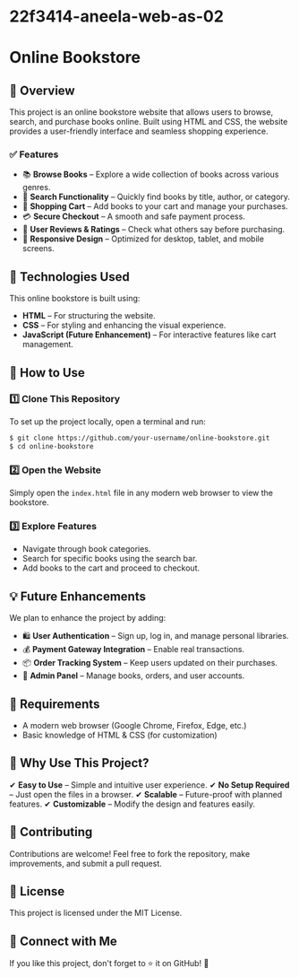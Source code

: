 # 22f3414-aneela-web-as-02
# Online Bookstore

## 🚀 Overview
This project is an online bookstore website that allows users to browse, search, and purchase books online. Built using HTML and CSS, the website provides a user-friendly interface and seamless shopping experience.

### ✅ Features
- 📚 **Browse Books** – Explore a wide collection of books across various genres.
- 🔎 **Search Functionality** – Quickly find books by title, author, or category.
- 🛒 **Shopping Cart** – Add books to your cart and manage your purchases.
- 💳 **Secure Checkout** – A smooth and safe payment process.
- 🌟 **User Reviews & Ratings** – Check what others say before purchasing.
- 📱 **Responsive Design** – Optimized for desktop, tablet, and mobile screens.

## 📌 Technologies Used
This online bookstore is built using:
- **HTML** – For structuring the website.
- **CSS** – For styling and enhancing the visual experience.
- **JavaScript (Future Enhancement)** – For interactive features like cart management.

## 📖 How to Use

### 1️⃣ Clone This Repository
To set up the project locally, open a terminal and run:
```sh
$ git clone https://github.com/your-username/online-bookstore.git
$ cd online-bookstore
```

### 2️⃣ Open the Website
Simply open the `index.html` file in any modern web browser to view the bookstore.

### 3️⃣ Explore Features
- Navigate through book categories.
- Search for specific books using the search bar.
- Add books to the cart and proceed to checkout.

## 💡 Future Enhancements
We plan to enhance the project by adding:
- 🛍 **User Authentication** – Sign up, log in, and manage personal libraries.
- 💰 **Payment Gateway Integration** – Enable real transactions.
- 📦 **Order Tracking System** – Keep users updated on their purchases.
- 📝 **Admin Panel** – Manage books, orders, and user accounts.

## 📌 Requirements
- A modern web browser (Google Chrome, Firefox, Edge, etc.)
- Basic knowledge of HTML & CSS (for customization)

## 🎯 Why Use This Project?
✔ **Easy to Use** – Simple and intuitive user experience.
✔ **No Setup Required** – Just open the files in a browser.
✔ **Scalable** – Future-proof with planned features.
✔ **Customizable** – Modify the design and features easily.

## 🤝 Contributing
Contributions are welcome! Feel free to fork the repository, make improvements, and submit a pull request.

## 📜 License
This project is licensed under the MIT License.

## 🔗 Connect with Me
If you like this project, don't forget to ⭐ it on GitHub! 🚀

